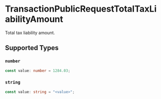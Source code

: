 # TransactionPublicRequestTotalTaxLiabilityAmount

Total tax liability amount.


## Supported Types

### `number`

```typescript
const value: number = 1284.03;
```

### `string`

```typescript
const value: string = "<value>";
```


